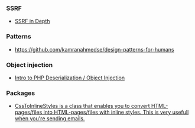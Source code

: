 ### SSRF

- [SSRF in Depth ](http://www.auxy.xyz/web%20security/2017/07/06/all-ssrf-knowledge.html)

### Patterns

- https://github.com/kamranahmedse/design-patterns-for-humans


### Object injection

- [Intro to PHP Deserialization / Object Injection](https://youtu.be/HaW15aMzBUM)

### Packages

- [CssToInlineStyles is a class that enables you to convert HTML-pages/files into HTML-pages/files with inline styles. This is very usefull when you're sending emails.](https://github.com/tijsverkoyen/CssToInlineStyles)